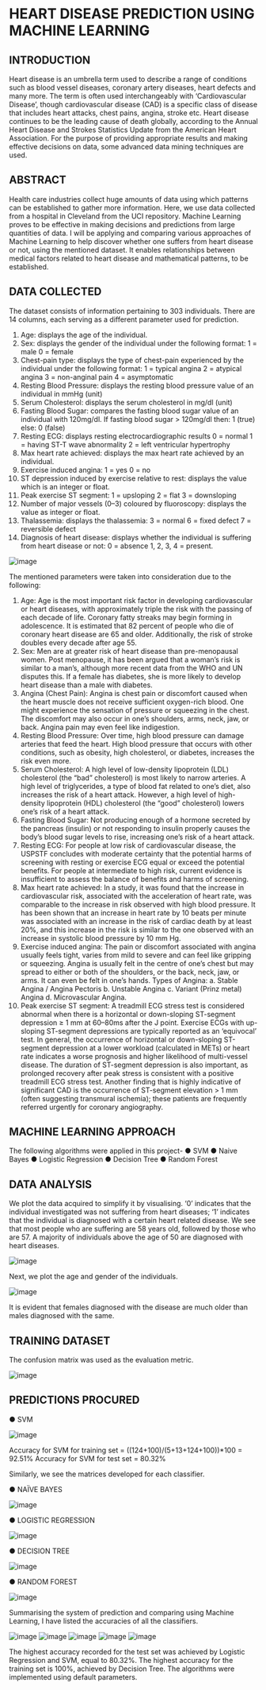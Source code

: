 # HEART DISEASE PREDICTION USING MACHINE LEARNING

## INTRODUCTION
Heart disease is an umbrella term used to describe a range of conditions such as blood vessel diseases, coronary artery diseases, heart defects and many more. The term is often used interchangeably with ‘Cardiovascular Disease’, though cardiovascular disease (CAD) is a specific class of disease that includes heart attacks, chest pains, angina, stroke etc. Heart disease continues to be the leading cause of death globally, according to the Annual Heart Disease and Strokes Statistics Update from the American Heart Association. For the purpose of providing appropriate results and making effective decisions on data, some advanced data mining techniques are used.

## ABSTRACT

Health care industries collect huge amounts of data using which patterns can be established to gather more information. Here, we use data collected from a hospital in Cleveland from the UCI repository. Machine Learning proves to be effective in making decisions and predictions from large quantities of data. I will be applying and comparing various approaches of Machine Learning to help discover whether one suffers from heart disease or not, using the mentioned dataset. It enables relationships between medical factors related to heart disease and mathematical patterns, to be established.

## DATA COLLECTED
The dataset consists of information pertaining to 303 individuals. There are 14 columns, each serving as a different parameter used for prediction. 
1.	Age: displays the age of the individual.
2.	Sex: displays the gender of the individual under the following format:
1 = male
0 = female
3.	Chest-pain type: displays the type of chest-pain experienced by the individual under the following format:
1 = typical angina
2 = atypical angina
3 = non-anginal pain
4 = asymptomatic
4.	Resting Blood Pressure: displays the resting blood pressure value of an individual in mmHg (unit)
5.	Serum Cholesterol: displays the serum cholesterol in mg/dl (unit)
6.	Fasting Blood Sugar: compares the fasting blood sugar value of an individual with 120mg/dl.
If fasting blood sugar > 120mg/dl then: 1 (true)
else: 0 (false)
7.	Resting ECG: displays resting electrocardiographic results
0 = normal
1 = having ST-T wave abnormality
2 = left ventricular hypertrophy
8.	Max heart rate achieved: displays the max heart rate achieved by an individual.
9.	Exercise induced angina:
1 = yes
0 = no
10.	ST depression induced by exercise relative to rest: displays the value which is an integer or float.
11.	Peak exercise ST segment:
1 = upsloping
2 = flat
3 = downsloping
12.	Number of major vessels (0–3) coloured by fluoroscopy:  displays the value as integer or float.
13.	Thalassemia: displays the thalassemia:
3 = normal
6 = fixed defect
7 = reversible defect
14.	Diagnosis of heart disease: displays whether the individual is suffering from heart disease or not:
0 = absence
1, 2, 3, 4 = present.
 
 ![image](https://user-images.githubusercontent.com/73035121/117058154-ea450680-ad3b-11eb-9ee7-68b110993f6d.png)

The mentioned parameters were taken into consideration due to the following:
1.	Age: Age is the most important risk factor in developing cardiovascular or heart diseases, with approximately triple the risk with the passing of each decade of life. Coronary fatty streaks may begin forming in adolescence. It is estimated that 82 percent of people who die of coronary heart disease are 65 and older. Additionally, the risk of stroke doubles every decade after age 55.
2.	Sex: Men are at greater risk of heart disease than pre-menopausal women. Post menopause, it has been argued that a woman’s risk is similar to a man’s, although more recent data from the WHO and UN disputes this. If a female has diabetes, she is more likely to develop heart disease than a male with diabetes.
3.	Angina (Chest Pain): Angina is chest pain or discomfort caused when the heart muscle does not receive sufficient oxygen-rich blood. One might experience the sensation of pressure or squeezing in the chest. The discomfort may also occur in one’s shoulders, arms, neck, jaw, or back. Angina pain may even feel like indigestion.
4.	Resting Blood Pressure: Over time, high blood pressure can damage arteries that feed the heart. High blood pressure that occurs with other conditions, such as obesity, high cholesterol, or diabetes, increases the risk even more.
5.	Serum Cholesterol: A high level of low-density lipoprotein (LDL) cholesterol (the “bad” cholesterol) is most likely to narrow arteries. A high level of triglycerides, a type of blood fat related to one’s diet, also increases the risk of a heart attack. However, a high level of high-density lipoprotein (HDL) cholesterol (the “good” cholesterol) lowers one’s risk of a heart attack.
6.	Fasting Blood Sugar: Not producing enough of a hormone secreted by the pancreas (insulin) or not responding to insulin properly causes the body’s blood sugar levels to rise, increasing one’s risk of a heart attack.
7.	Resting ECG: For people at low risk of cardiovascular disease, the USPSTF concludes with moderate certainty that the potential harms of screening with resting or exercise ECG equal or exceed the potential benefits. For people at intermediate to high risk, current evidence is insufficient to assess the balance of benefits and harms of screening.
8.	Max heart rate achieved: In a study, it was found that the increase in cardiovascular risk, associated with the acceleration of heart rate, was comparable to the increase in risk observed with high blood pressure. It has been shown that an increase in heart rate by 10 beats per minute was associated with an increase in the risk of cardiac death by at least 20%, and this increase in the risk is similar to the one observed with an increase in systolic blood pressure by 10 mm Hg.
9.	Exercise induced angina: The pain or discomfort associated with angina usually feels tight, varies from mild to severe and can feel like gripping or squeezing. Angina is usually felt in the centre of one’s chest but may spread to either or both of the shoulders, or the back, neck, jaw, or arms. It can even be felt in one’s hands. 
Types of Angina: 
a. Stable Angina / Angina Pectoris 
b. Unstable Angina 
c. Variant (Prinz metal) Angina 
d. Microvascular Angina.
10.	Peak exercise ST segment: A treadmill ECG stress test is considered abnormal when there is a horizontal or down-sloping ST-segment depression ≥ 1 mm at 60–80ms after the J point. Exercise ECGs with up-sloping ST-segment depressions are typically reported as an ‘equivocal’ test. In general, the occurrence of horizontal or down-sloping ST-segment depression at a lower workload (calculated in METs) or heart rate indicates a worse prognosis and higher likelihood of multi-vessel disease. The duration of ST-segment depression is also important, as prolonged recovery after peak stress is consistent with a positive treadmill ECG stress test. Another finding that is highly indicative of significant CAD is the occurrence of ST-segment elevation > 1 mm (often suggesting transmural ischemia); these patients are frequently referred urgently for coronary angiography.

## MACHINE LEARNING APPROACH
The following algorithms were applied in this project-
●	SVM
●	Naive Bayes
●	Logistic Regression
●	Decision Tree
●	Random Forest

## DATA ANALYSIS

We plot the data acquired to simplify it by visualising. ‘0’ indicates that the individual investigated was not suffering from heart diseases; ‘1’ indicates that the individual is diagnosed with a certain heart related disease. We see that most people who are suffering are 58 years old, followed by those who are 57. A majority of individuals above the age of 50 are diagnosed with heart diseases.

![image](https://user-images.githubusercontent.com/73035121/117058298-13fe2d80-ad3c-11eb-9a05-69de244f3a89.png)
 
Next, we plot the age and gender of the individuals.

![image](https://user-images.githubusercontent.com/73035121/117058314-1791b480-ad3c-11eb-89ab-cea9aba39108.png)

It is evident that females diagnosed with the disease are much older than males diagnosed with the same.

## TRAINING DATASET
 
The confusion matrix was used as the evaluation metric.

 ![image](https://user-images.githubusercontent.com/73035121/117058326-1bbdd200-ad3c-11eb-88e4-30e27fac7141.png)

## PREDICTIONS PROCURED

●	SVM

![image](https://user-images.githubusercontent.com/73035121/117058337-1e202c00-ad3c-11eb-9ac8-c45099e387b4.png)
 
Accuracy for SVM for training set = ((124+100)/(5+13+124+100))*100 = 92.51%
Accuracy for SVM for test set = 80.32%

Similarly, we see the matrices developed for each classifier.

●	NAÏVE BAYES

 ![image](https://user-images.githubusercontent.com/73035121/117058339-20828600-ad3c-11eb-9df2-dd5c4c30e0ef.png)

●	LOGISTIC REGRESSION

  ![image](https://user-images.githubusercontent.com/73035121/117058343-237d7680-ad3c-11eb-9124-0ff9f0214706.png) 

●	DECISION TREE

  ![image](https://user-images.githubusercontent.com/73035121/117058353-25dfd080-ad3c-11eb-8dcd-e35ca9e6cf48.png)
              
●	RANDOM FOREST

  ![image](https://user-images.githubusercontent.com/73035121/117058363-28422a80-ad3c-11eb-9b8f-96e3549f7d22.png)      

Summarising the system of prediction and comparing using Machine Learning, I have listed the accuracies of all the classifiers. 

![image](https://user-images.githubusercontent.com/73035121/117058385-2f693880-ad3c-11eb-9c28-02c9bea08831.png)
![image](https://user-images.githubusercontent.com/73035121/117058400-32fcbf80-ad3c-11eb-939e-6a14e798f196.png)
![image](https://user-images.githubusercontent.com/73035121/117058415-36904680-ad3c-11eb-90f2-2f6e99156bcb.png)
![image](https://user-images.githubusercontent.com/73035121/117058424-398b3700-ad3c-11eb-9700-e6d033388b05.png)
![image](https://user-images.githubusercontent.com/73035121/117058433-3bed9100-ad3c-11eb-8b4f-5e1a0ffa9db2.png)
 
 
  

The highest accuracy recorded for the test set was achieved by Logistic Regression and SVM, equal to 80.32%. The highest accuracy for the training set is 100%, achieved by Decision Tree.
The algorithms were implemented using default parameters.








